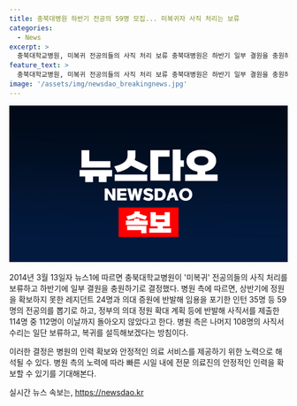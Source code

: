 ```yaml
---
title: 충북대병원 하반기 전공의 59명 모집... 미복귀자 사직 처리는 보류
categories:
  - News
excerpt: >
  충북대학교병원, 미복귀 전공의들의 사직 처리 보류 충북대병원은 하반기 일부 결원을 충원하고 미복귀 전공의들의 사직 처리를 보류하기로 했다. 총 114명의 전공의 중 112명이 사직서를 제출했지만, 복귀 의사를 밝힌 4명만 사직 처리되었다. 정원 확대 계획 등에 반발해 사직서를 제출한 전공의들은 제외됐으며, 병원은 나머지 사직서를 일단 보류하고 복귀를 설득할 방침이다. 하반기 전공의 모집 대상은 59명으로 확정되었다. (150자)
feature_text: >
  충북대학교병원, 미복귀 전공의들의 사직 처리 보류 충북대병원은 하반기 일부 결원을 충원하고 미복귀 전공의들의 사직 처리를 보류하기로 했다. 총 114명의 전공의 중 112명이 사직서를 제출했지만, 복귀 의사를 밝힌 4명만 사직 처리되었다. 정원 확대 계획 등에 반발해 사직서를 제출한 전공의들은 제외됐으며, 병원은 나머지 사직서를 일단 보류하고 복귀를 설득할 방침이다. 하반기 전공의 모집 대상은 59명으로 확정되었다. (150자)
image: '/assets/img/newsdao_breakingnews.jpg'
---
```


<p><img src="/assets/img/newsdao_breakingnews.jpg" alt="bookingtag 속보" /></p>

<p>2014년 3월 13일자 뉴스1에 따르면 충북대학교병원이 '미복귀' 전공의들의 사직 처리를 보류하고 하반기에 일부 결원을 충원하기로 결정했다. 병원 측에 따르면, 상반기에 정원을 확보하지 못한 레지던트 24명과 의대 증원에 반발해 임용을 포기한 인턴 35명 등 59명의 전공의를 뽑기로 하고, 정부의 의대 정원 확대 계획 등에 반발해 사직서를 제출한 114명 중 112명이 이날까지 돌아오지 않았다고 한다. 병원 측은 나머지 108명의 사직서 수리는 일단 보류하고, 복귀를 설득해보겠다는 방침이다. </p>

<p>이러한 결정은 병원의 인력 확보와 안정적인 의료 서비스를 제공하기 위한 노력으로 해석될 수 있다. 병원 측의 노력에 따라 빠른 시일 내에 전문 의료진의 안정적인 인력을 확보할 수 있기를 기대해본다.</p>
실시간 뉴스 속보는, <a href="https://newsdao.kr" rel="dofollow">https://newsdao.kr</a>


